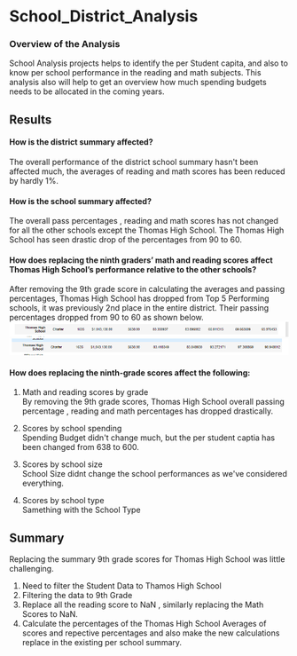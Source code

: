 # School_District_Analysis

### Overview of the Analysis
School Analysis projects helps to identify the per Student capita, and also to know per school performance in the reading and math subjects. This analysis also will help to 
get an overview how much spending budgets needs to be allocated in the coming years.

## Results

#### How is the district summary affected?
The overall performance of the district school summary hasn't been affected much, the averages of reading and math scores has been reduced by hardly 1%.

#### How is the school summary affected?
The overall pass percentages , reading and math scores has not changed for all the other schools except the Thomas High School. The Thomas High School has seen drastic drop of the percentages from 90 to 60.

#### How does replacing the ninth graders’ math and reading scores affect Thomas High School’s performance relative to the other schools?
After removing the 9th grade score in calculating the averages and passing percentages, Thomas High School has dropped from Top 5 Performing schools, it was previously 2nd place in the entire district. Their passing percentages dropped from 90 to 60 as shown below.
![Beforeremovalofninthgrades](/Resources/Beforeremovalofninthgrades.png) <br/>
![Afterremovalofninthgrades](/Resources/Afterremovalofninthgrades.png) <br/>

#### How does replacing the ninth-grade scores affect the following:
1. Math and reading scores by grade <br/>
   By removing the 9th grade scores, Thomas High School overall passing percentage , reading and math percentages has dropped drastically.
  
1. Scores by school spending <br/>
   Spending Budget didn't change much, but the per student captia has been changed from 638 to 600.
1. Scores by school size <br/>
   School Size didnt change the school performances as we've considered everything.
1. Scores by school type <br/>
   Samething with the School Type
   
## Summary
Replacing the summary 9th grade scores for Thomas High School was little challenging. 
1. Need to filter the Student Data to Thamos High School
2. Filtering the data to 9th Grade
3. Replace all the reading score to NaN , similarly replacing the Math Scores to NaN.
4. Calculate the percentages of the Thomas High School Averages of scores and repective percentages and also make the new calculations replace in the existing per school summary.



   

